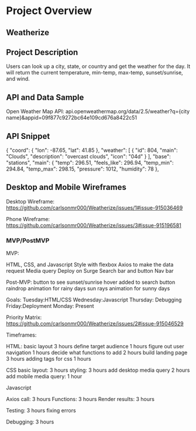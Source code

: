 # Project Overview

## Weatherize

## Project Description

Users can look up a city, state, or country and get the weather for the day. It will return the current temperature, min-temp, max-temp, sunset/sunrise, and wind.

## API and Data Sample

Open Weather Map API: api.openweathermap.org/data/2.5/weather?q={city name}&appid=09f877c9272bc64e109cd676a8422c51

## API Snippet

{
    "coord": {
        "lon": -87.65,
        "lat": 41.85
    },
    "weather": [
        {
            "id": 804,
            "main": "Clouds",
            "description": "overcast clouds",
            "icon": "04d"
        }
    ],
    "base": "stations",
    "main": {
        "temp": 296.51,
        "feels_like": 296.94,
        "temp_min": 294.84,
        "temp_max": 298.15,
        "pressure": 1012,
        "humidity": 78
    },
    
## Desktop and Mobile Wireframes

Desktop Wireframe: https://github.com/carlsonmr000/Weatherize/issues/1#issue-915036469

Phone Wireframe: https://github.com/carlsonmr000/Weatherize/issues/3#issue-915196581

### MVP/PostMVP

MVP: 

HTML, CSS, and Javascript
Style with flexbox
Axios to make the data request
Media query
Deploy on Surge
Search bar and button
Nav bar

Post-MVP: 
button to see sunset/sunrise
hover added to search button
raindrop animation for rainy days
sun rays animation for sunny days

Goals: 
Tuesday:HTML/CSS 
Wednesday:Javascript 
Thursday: Debugging
Friday:Deployment
Monday: Present

Priority Matrix: https://github.com/carlsonmr000/Weatherize/issues/2#issue-915046529

Timeframes: 

HTML: 
        basic layout 3 hours
        define target audience  1 hours
        figure out user navigation  1 hours
        decide what functions to add  2 hours
        build landing page  3 hours
        adding tags for css 1 hours
    
CSS
    basic layout: 3 hours
    styling: 3 hours
    add desktop media query 2 hours
    add mobile media query: 1 hour
    
Javascript
    
   Axios call: 3 hours
   Functions: 3 hours
   Render results: 3 hours
    
Testing: 3 hours
    fixing errors
    
Debugging: 3 hours

 
